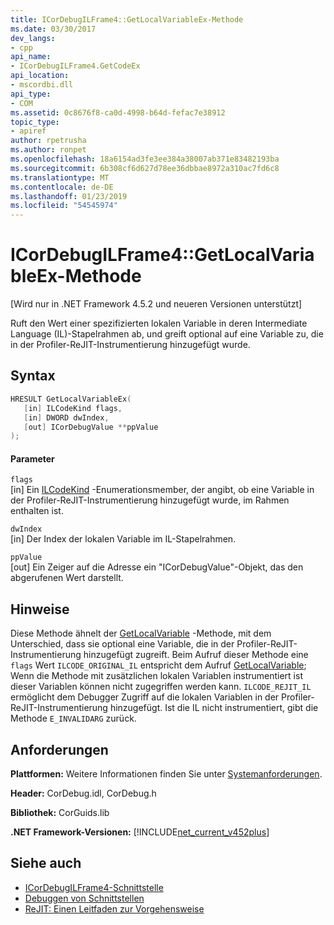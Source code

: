 ```yaml
---
title: ICorDebugILFrame4::GetLocalVariableEx-Methode
ms.date: 03/30/2017
dev_langs:
- cpp
api_name:
- ICorDebugILFrame4.GetCodeEx
api_location:
- mscordbi.dll
api_type:
- COM
ms.assetid: 0c8676f8-ca0d-4998-b64d-fefac7e38912
topic_type:
- apiref
author: rpetrusha
ms.author: ronpet
ms.openlocfilehash: 18a6154ad3fe3ee384a38007ab371e83482193ba
ms.sourcegitcommit: 6b308cf6d627d78ee36dbbae8972a310ac7fd6c8
ms.translationtype: MT
ms.contentlocale: de-DE
ms.lasthandoff: 01/23/2019
ms.locfileid: "54545974"
---
```

# <a name="icordebugilframe4getlocalvariableex-method"></a>ICorDebugILFrame4::GetLocalVariableEx-Methode
[Wird nur in .NET Framework 4.5.2 und neueren Versionen unterstützt]  
  
 Ruft den Wert einer spezifizierten lokalen Variable in deren Intermediate Language (IL)-Stapelrahmen ab, und greift optional auf eine Variable zu, die in der Profiler-ReJIT-Instrumentierung hinzugefügt wurde.  
  
## <a name="syntax"></a>Syntax  
  
```cpp
HRESULT GetLocalVariableEx(  
   [in] ILCodeKind flags,   
   [in] DWORD dwIndex,   
   [out] ICorDebugValue **ppValue  
);  
```  
  
#### <a name="parameters"></a>Parameter  
 `flags`  
 [in] Ein [ILCodeKind](../../../../docs/framework/unmanaged-api/debugging/ilcodekind-enumeration.md) -Enumerationsmember, der angibt, ob eine Variable in der Profiler-ReJIT-Instrumentierung hinzugefügt wurde, im Rahmen enthalten ist.  
  
 `dwIndex`  
 [in] Der Index der lokalen Variable im IL-Stapelrahmen.  
  
 `ppValue`  
 [out] Ein Zeiger auf die Adresse ein "ICorDebugValue"-Objekt, das den abgerufenen Wert darstellt.  
  
## <a name="remarks"></a>Hinweise  
 Diese Methode ähnelt der [GetLocalVariable](../../../../docs/framework/unmanaged-api/debugging/icordebugilframe-getlocalvariable-method.md) -Methode, mit dem Unterschied, dass sie optional eine Variable, die in der Profiler-ReJIT-Instrumentierung hinzugefügt zugreift. Beim Aufruf dieser Methode eine `flags` Wert `ILCODE_ORIGINAL_IL` entspricht dem Aufruf [GetLocalVariable](../../../../docs/framework/unmanaged-api/debugging/icordebugilframe-getlocalvariable-method.md); Wenn die Methode mit zusätzlichen lokalen Variablen instrumentiert ist dieser Variablen können nicht zugegriffen werden kann. `ILCODE_REJIT_IL` ermöglicht dem Debugger Zugriff auf die lokalen Variablen in der Profiler-ReJIT-Instrumentierung hinzugefügt. Ist die IL nicht instrumentiert, gibt die Methode `E_INVALIDARG` zurück.  
  
## <a name="requirements"></a>Anforderungen  
 **Plattformen:** Weitere Informationen finden Sie unter [Systemanforderungen](../../../../docs/framework/get-started/system-requirements.md).  
  
 **Header:** CorDebug.idl, CorDebug.h  
  
 **Bibliothek:** CorGuids.lib  
  
 **.NET Framework-Versionen:** [!INCLUDE[net_current_v452plus](../../../../includes/net-current-v452plus-md.md)]  
  
## <a name="see-also"></a>Siehe auch
- [ICorDebugILFrame4-Schnittstelle](../../../../docs/framework/unmanaged-api/debugging/icordebugilframe4-interface.md)
- [Debuggen von Schnittstellen](../../../../docs/framework/unmanaged-api/debugging/debugging-interfaces.md)
- [ReJIT: Einen Leitfaden zur Vorgehensweise](https://blogs.msdn.com/b/davbr/archive/2011/10/12/rejit-a-how-to-guide.aspx)
